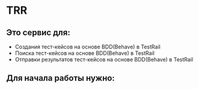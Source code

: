 # TRR
Это сервис для:
-
* Cоздания тест-кейсов на основе BDD(Behave) в TestRail
* Поиска тест-кейсов на основе BDD(Behave) в TestRail
* Отправки результатов тест-кейсов на основе BDD(Behave) в TestRail

Для начала работы нужно:
-
